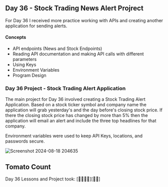 ## Day 36 - Stock Trading News Alert Projrect

For Day 36 I received more practice working with APIs and creating another application for sending alerts. 

#### Concepts
* API endpoints (News and Stock Endpoints)
* Reading API documentation and making API calls with different parameters 
* Using Keys
* Environment Variables 
* Program Design


### **Day 36 Project** - Stock Trading Alert Application

The main project for Day 36 involved creating a Stock Trading Alert Application. 
Based on a stock ticker symbol and company name the application will grab yesterday's and the day before's closing stock price.
If there the closing stock price has changed by more than 5% then the application will email an alert and include the three top headlines for that company. 

Environment variables were used to keep API Keys, locations, and passwords secure.

![Screenshot 2024-08-18 204635](https://github.com/user-attachments/assets/640ee596-b2d3-4407-b56e-3c8d7a6598e0)


## Tomato Count

Day 36 Lessons and Project took: [🍅🍅🍅🍅][🍅🍅]



















